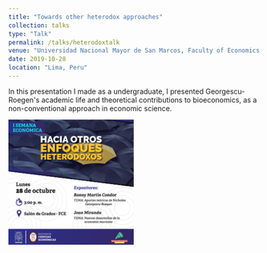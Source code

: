```yaml
---
title: "Towards other heterodox approaches"
collection: talks
type: "Talk"
permalink: /talks/heterodoxtalk
venue: "Universidad Nacional Mayor de San Marcos, Faculty of Economics Science"
date: 2019-10-28
location: "Lima, Peru"
---
```


In this presentation I made as a undergraduate, I presented Georgescu-Roegen's academic life and theoretical contributions to bioeconomics, as a non-conventional approach in economic science.

<img src="./images/heterodoxtalk.jpg" height="250">